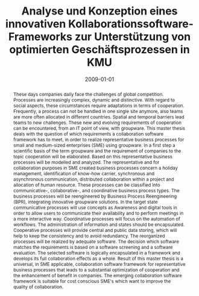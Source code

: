 ---
abstract: These days companies daily face the challenges of global competition. Processes
  are increasingly complex, dynamic and distinctive. With regard to social aspects,
  these circumstances require adaptations in terms of cooperation. Frequently, a process
  can not be handled in one single site anymore, also teams are more often allocated
  in different countries. Spatial and temporal barriers lead teams to new challenges.
  These new and evolving requirements of cooperation can be encountered, from an IT
  point of view, with groupware. This master thesis deals with the question of which
  requirements a collaboration software framework has to meet, in order to realize
  representative business processes for small and medium-sized enterprises (SME) using
  groupware. In a first step a scientific basis of the term groupware and the requirement
  of companies to the topic cooperation will be elaborated. Based on this representative
  business processes will be modelled and analyzed. The representative and for collaboration
  purposes in SME created business processes concern a holiday management, identification
  of know-how carrier, synchronous and asynchronous communication, distributed collaboration
  within a project and allocation of human resource. These processes can be classified
  into communicative-, collaborative-, and coordinative business process types. The
  business processes will be reengineered by Business Process Reengineering (BPR),
  integrating innovative groupware solutions. In the target state communicative processes
  will use concepts as Awareness and digital tools in order to allow users to communicate
  their availability and to perform meetings in a more interactive way. Coordinative
  processes will focus on the automation of workflows. The administration of information
  and states should be encapsulated. Cooperative processes will provide central and
  public data storing, which will help to keep the consistency and to avoid redundancy.
  The reorganized processes will be realized by adequate software. The decision which
  software matches the requirements is based on a software screening and a software
  evaluation. The selected software is logically encapsulated in a framework and develops
  its full collaboration effects as a whole. Result of this master thesis is a universal,
  in SME applicable, collaboration software framework for representative business
  processes that leads to a substantial optimization of cooperation and the enhancement
  of benefit in companies. The emerging collaboration software framework is suitable
  for cost conscious SME's which want to improve the quality of collaboration.
authors:
- Gerd Niederkofler
date: '2009-01-01'
featured: false
publication_types:
- '7'
publishDate: '2009-01-01'
title: Analyse und Konzeption eines innovativen Kollaborationssoftware-Frameworks
  zur Unterstützung von optimierten Geschäftsprozessen in KMU
url_pdf: ''
---